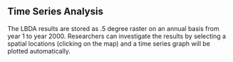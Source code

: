 ## Time Series Analysis

The LBDA results are stored as .5 degree raster on an annual basis from
year 1 to year 2000. Researchers can investigate the results by selecting
a spatial locations (clicking on the map) and a time series graph will
be plotted automatically.

